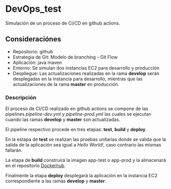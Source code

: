 # DevOps_test

Simulación de un proceso de CI/CD en github actions.

## Consideraciónes

- Repositorio: github
- Estrategia de Git: Modelo de branching - Git Flow
- Aplicación: java maven
- Entorno: Se simulan dos instancias EC2 para desarrollo y producción
- Despliegue: Las actualizaciones realizadas en la rama **develop** serán desplegadas en la instancia para desarrollo, mientras que las actualizaciones de la rama **master** en producción.

### Descripción

El proceso de CI/CD realizado en github actions se compone de las pipelines _pipeline-dev.yml_ y _pipeline-prod.yml_ las cuales se ejecutan cuando las ramas **develop** y **master** son actualizadas.

El pipeline respectivo procede en tres etapas: **test**, **build** y **deploy**.

En la estapa de **test** se realizan las pruebas unitarias donde se valida que la salida de la aplicación sea igual a _Hello World!_, caso contrario las mismas fallarán.

La etapa de **build** construirá la imagen app-test o app-prod y la almacenará en el repositorio [Dockerhub](https://hub.docker.com/u/jhoguaman).

Finalmente la etapa **deploy** desplegará la aplicación en la instancia EC2 correspondiente a las ramas **develop** y **master**.
